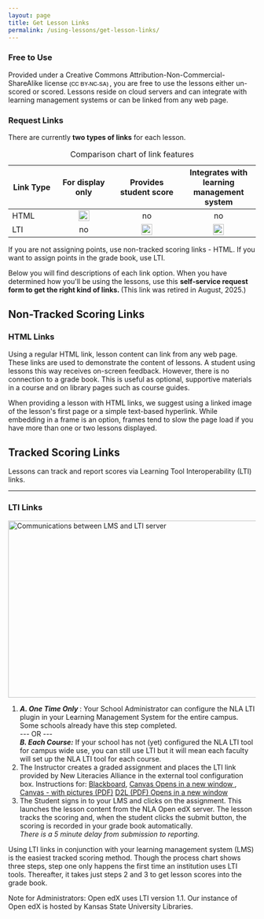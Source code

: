```yaml
---
layout: page
title: Get Lesson Links
permalink: /using-lessons/get-lesson-links/
---
```


<div class="entry-content" itemprop="articleBody">
    <div class="title"></div>
    <div class="contentbox">
        <h3>
            <span style="font-size: inherit;">Free to Use</span>
        </h3>
        <p>
            <span style="font-size: inherit;">Provided under a Creative Commons Attribution-Non-Commercial-ShareAlike license </span>
            <strong style="font-size: inherit;">
                <span style="font-size: 0.6875rem;">
                    <span style="box-sizing: inherit; font-weight: bold; color: #464646; font-family: 'Source Sans Pro', sans-serif;">(CC BY-NC-SA)</span>
                </span>
            </strong>
            <span style="font-size: inherit;">, you are free to use the lessons either un-scored or scored. Lessons reside on cloud servers and can integrate with learning management systems or can be linked from any web page.</span>
        </p>
    </div>
    <div class="contentbox">
        <h3>Request Links</h3>
        <p>There are currently <strong>two types of links</strong> for each lesson. </p>
        <table class="table table-striped" summary="This table shows which scoring features are supported by each type of link.">
            <thead>
                <tr>
                    <th class="ck_border" style="width: 19%;" scope="col">Link Type</th>
                    <th class="ck_border" style="width: 23%;" scope="col">For display only</th>
                    <th class="ck_border" style="width: 28%;" scope="col">Provides student score</th>
                    <th class="ck_border" style="width: 30%;" scope="col">Integrates with learning management system</th>
                </tr>
            </thead>
            <caption>Comparison chart of link features</caption>
            <tbody>
                <tr>
                    <td class="ck_border" scope="row">HTML</td>
                    <td class="ck_border" style="text-align: center;">
                        <img decoding="async" id="noshadow" class="size-full wp-image-286 alignnone" style="vertical-align: bottom;" src="{{ "/assets/images/Checkmark.gif" | relative_url }}" alt="Yes" width="22" height="22">
                    </td>
                    <td class="ck_border" style="text-align: center;">no</td>
                    <td class="ck_border" style="text-align: center;">no</td>
                </tr>
                <tr>
                    <td class="ck_border" scope="row">LTI</td>
                    <td class="ck_border" style="text-align: center;">no</td>
                    <td class="ck_border" style="text-align: center;">
                        <img decoding="async" id="noshadow" class="alignnone size-full wp-image-286" src="{{ "/assets/images/Checkmark.gif" | relative_url }}" alt="Yes" width="22" height="22">
                    </td>
                    <td class="ck_border" style="text-align: center;">
                        <img decoding="async" id="noshadow" class="alignnone size-full wp-image-286" src="{{ "/assets/images/Checkmark.gif" | relative_url }}" alt="Yes" width="22" height="22">
                    </td>
                </tr>
            </tbody>
        </table>
        <p>If you are not assigning points, use non-tracked scoring links - HTML. If you want to assign points in the grade book, use LTI.</p>
        <p>Below you will find descriptions of each link option. When you have determined how you'll be using the lessons, use this <strong>self-service request form to get the right kind of links. </strong>(This link was retired in August, 2025.) </p>
    </div>
    <div class="title">
        <h2>Non-Tracked Scoring Links</h2>
    </div>
    <div class="contentbox">
        <h3>HTML Links</h3>
        <p>Using a regular HTML link, lesson content can link from any web page. These links are used to demonstrate the content of lessons. A student using lessons this way receives on-screen feedback. However, there is no connection to a grade book. This is useful as optional, supportive materials in a course and on library pages such as course guides.</p>
        <p>When providing a lesson with HTML links, we suggest using a linked image of the lesson's first page or a simple text-based hyperlink. While embedding in a frame is an option, frames tend to slow the page load if you have more than one or two lessons displayed.</p>
    </div>
    <div class="title">
        <h2>Tracked Scoring Links</h2>
    </div>
    <div class="contentbox">
        <p>Lessons can track and report scores via Learning Tool Interoperability (LTI) links.</p>
        <hr>
        <h3>LTI Links</h3>
        <p>
            <img fetchpriority="high" decoding="async" class="aligncenter wp-image-914 size-full" src="{{ "/assets/images/How_LTI_Operates_OpenedX.gif" | relative_url }}" alt="Communications between LMS and LTI server" width="580" height="360">
        </p>
        <ol>
            <li>
                <strong>
                    <em>A. One Time Only</em>
                </strong>: Your School Administrator can configure the NLA LTI plugin in your Learning Management System for the entire campus. Some schools already have this step completed. <br> --- OR --- <br>
                <em>
                    <strong>B. Each Course:</strong>
                </em> If your school has not (yet) configured the NLA LTI tool for campus wide use, you can still use LTI but it will mean each faculty will set up the NLA LTI tool for each course.
            </li>
            <li>The Instructor creates a graded assignment and places the LTI link provided by New Literacies Alliance in the external tool configuration box. Instructions for: <a href="https://help.blackboard.com/Learn/Administrator/SaaS/Integrations/Learning_Tools_Interoperability#:~:text=Learning%20Tools%20Interoperability%20%28LTI%29%201%20On%20the%20Administrator,configuration%20for%20the%20entire%20site%2C%20...%20More%20items">Blackboard</a>, <a href="https://guides.instructure.com/m/4152/l/501360-how-do-i-add-an-external-app-as-an-assignment-submission-type" target="_blank" rel="noopener noreferrer">Canvas <span class="icon-webfont fa-external-link" aria-hidden="true"></span>
                    <span class="screen-reader-text">Opens in a new window</span>
                </a>, <a href="https://guides.lib.k-state.edu/ld.php?content_id=58173194">Canvas - with pictures (PDF)</a>
                <a href="http://guides.lib.k-state.edu/ld.php?content_id=28848287" target="_blank" rel="noopener noreferrer">D2L (PDF) <span class="icon-webfont fa-external-link" aria-hidden="true"></span>
                    <span class="screen-reader-text">Opens in a new window</span>
                </a>
            </li>
            <li>The Student signs in to your LMS and clicks on the assignment. This launches the lesson content from the NLA Open edX server. The lesson tracks the scoring and, when the student clicks the submit button, the scoring is recorded in your grade book automatically. <br>
                <em>There is a 5 minute delay from submission to reporting.&nbsp;</em>
            </li>
        </ol>
        <p>Using LTI links in conjunction with your learning management system (LMS) is the easiest tracked scoring method. Though the process chart shows three steps, step one only happens the first time an institution uses LTI tools. Thereafter, it takes just steps 2 and 3 to get lesson scores into the grade book.</p>
        <p>Note for Administrators: Open edX uses LTI version 1.1. Our instance of Open edX is hosted by Kansas State University Libraries.</p>
    </div>
</div>
